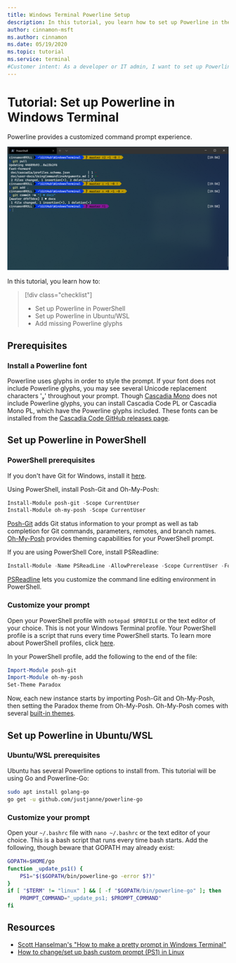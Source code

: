 ```yaml
---
title: Windows Terminal Powerline Setup
description: In this tutorial, you learn how to set up Powerline in the Windows Terminal.
author: cinnamon-msft
ms.author: cinnamon
ms.date: 05/19/2020
ms.topic: tutorial
ms.service: terminal
#Customer intent: As a developer or IT admin, I want to set up Powerline in my Windows Terminal so that I can have a customized command line experience.
---
```


# Tutorial: Set up Powerline in Windows Terminal

Powerline provides a customized command prompt experience.

![Windows Terminal Powerline PowerShell](./../images/powerline-powershell.png)

In this tutorial, you learn how to:

> [!div class="checklist"]
> * Set up Powerline in PowerShell
> * Set up Powerline in Ubuntu/WSL
> * Add missing Powerline glyphs

## Prerequisites

### Install a Powerline font

Powerline uses glyphs in order to style the prompt. If your font does not include Powerline glyphs, you may see several Unicode replacement characters '' throughout your prompt. Though [Cascadia Mono](./../cascadia-code.md) does not include Powerline glyphs, you can install Cascadia Code PL or Cascadia Mono PL, which have the Powerline glyphs included. These fonts can be installed from the [Cascadia Code GitHub releases page](https://github.com/microsoft/cascadia-code/releases).

## Set up Powerline in PowerShell

### PowerShell prerequisites

If you don't have Git for Windows, install it [here](https://git-scm.com/downloads).

Using PowerShell, install Posh-Git and Oh-My-Posh:

```powershell
Install-Module posh-git -Scope CurrentUser
Install-Module oh-my-posh -Scope CurrentUser
```

[Posh-Git](https://github.com/dahlbyk/posh-git) adds Git status information to your prompt as well as tab completion for Git commands, parameters, remotes, and branch names. [Oh-My-Posh](https://github.com/JanDeDobbeleer/oh-my-posh) provides theming capabilities for your PowerShell prompt.

If you are using PowerShell Core, install PSReadline:

```powershell
Install-Module -Name PSReadLine -AllowPrerelease -Scope CurrentUser -Force -SkipPublisherCheck
```

[PSReadline](https://docs.microsoft.com/en-us/powershell/module/psreadline/?view=powershell-6) lets you customize the command line editing environment in PowerShell.

### Customize your prompt

Open your PowerShell profile with `notepad $PROFILE` or the text editor of your choice. This is not your Windows Terminal profile. Your PowerShell profile is a script that runs every time PowerShell starts. To learn more about PowerShell profiles, click [here](https://docs.microsoft.com/en-us/powershell/module/microsoft.powershell.core/about/about_profiles?view=powershell-7).

In your PowerShell profile, add the following to the end of the file:

```powershell
Import-Module posh-git
Import-Module oh-my-posh
Set-Theme Paradox
```

Now, each new instance starts by importing Posh-Git and Oh-My-Posh, then setting the Paradox theme from Oh-My-Posh. Oh-My-Posh comes with several [built-in themes](https://github.com/JanDeDobbeleer/oh-my-posh#themes).

## Set up Powerline in Ubuntu/WSL

### Ubuntu/WSL prerequisites

Ubuntu has several Powerline options to install from. This tutorial will be using Go and Powerline-Go:

```bash
sudo apt install golang-go
go get -u github.com/justjanne/powerline-go
```

### Customize your prompt

Open your `~/.bashrc` file with `nano ~/.bashrc` or the text editor of your choice. This is a bash script that runs every time bash starts. Add the following, though beware that GOPATH may already exist:

```bash
GOPATH=$HOME/go
function _update_ps1() {
    PS1="$($GOPATH/bin/powerline-go -error $?)"
}
if [ "$TERM" != "linux" ] && [ -f "$GOPATH/bin/powerline-go" ]; then
    PROMPT_COMMAND="_update_ps1; $PROMPT_COMMAND"
fi
```

## Resources

- [Scott Hanselman's "How to make a pretty prompt in Windows Terminal"](https://www.hanselman.com/blog/HowToMakeAPrettyPromptInWindowsTerminalWithPowerlineNerdFontsCascadiaCodeWSLAndOhmyposh.aspx)
- [How to change/set up bash custom prompt (PS1) in Linux](https://www.cyberciti.biz/tips/howto-linux-unix-bash-shell-setup-prompt.html)
